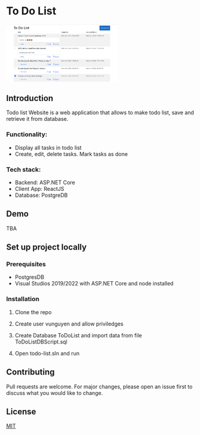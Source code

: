 # To Do List

<img src="https://github.com/vunguyent17/todo-list-aspnet-core-react/blob/main/Screenshots/todolist-1.png" data-canonical-src="https://github.com/vunguyent17/todo-list-aspnet-core-react/blob/main/Screenshots/todolist-1.png" width="300" alt="Index Page" />

## Introduction

Todo list Website is a web application that allows to make todo list, save and retrieve it from database.

### Functionality:
- Display all tasks in todo list
- Create, edit, delete tasks. Mark tasks as done

### Tech stack:
- Backend: ASP.NET Core
- Client App: ReactJS
- Database: PostgreDB


## Demo
TBA

## Set up project locally
### Prerequisites
- PostgresDB
- Visual Studios 2019/2022 with ASP.NET Core and node installed

### Installation

1. Clone the repo

2. Create user vunguyen and allow priviledges

3. Create Database ToDoList and import data from file ToDoListDBScript.sql

3. Open todo-list.sln and run

## Contributing

Pull requests are welcome. For major changes, please open an issue first
to discuss what you would like to change.

## License

[MIT](https://choosealicense.com/licenses/mit/)
